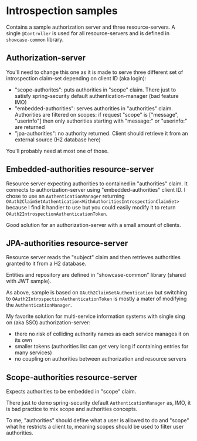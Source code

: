 # Introspection samples

Contains a sample authorization server and three resource-servers.
A single `@Controller` is used for all resource-servers and is defined in `showcase-common` library.

## Authorization-server

You'll need to change this one as it is made to serve three different set of introspection claim-set depending on client ID (aka login):
* "scope-authorites": puts authorities in "scope" claim.
  There just to satisfy spring-security default authentication-manager (bad feature IMO)
* "embedded-authorities": serves authorities in "authorities" claim.
  Authorities are filtered on scopes: if request "scope" is ["message", "userinfo"] then only authorities starting with "message:" or "userinfo:" are returned
* "jpa-authorities": no authority returned. Client should retrieve it from an external source (H2 database here)

You'll probably need at most one of those.

## Embedded-authorities resource-server

Resource server expecting authorities to contained in "authorities" claim. It connects to authorization-server using "embedded-authorities" client ID.
I chose to use an `AuthenticationManager` returning `OAuth2ClaimSetAuthentication<WithAuthoritiesIntrospectionClaimSet>` because I find it handier to use
but you could easily modify it to return `OAuth2IntrospectionAuthenticationToken`.

Good solution for an authorization-server with a small amount of clients.

## JPA-authorities resource-server

Resource server reads the "subject" claim and then retrieves authorities granted to it from a H2 database.

Entities and repository are defined in "showcase-common" library (shared with JWT sample).

As above, sample is based on `OAuth2ClaimSetAuthentication` but switching to `OAuth2IntrospectionAuthenticationToken` is mostly a mater of modifying the `AuthenticationManager`.

My favorite solution for multi-service information systems with single sing on (aka SSO) authorization-server:
* there no risk of colliding authority names as each service manages it on its own
* smaller tokens (authorities list can get very long if containing entries for many services)
* no coupling on authorities between authorization and resource servers

## Scope-authorities resource-server

Expects authorities to be embedded in "scope" claim.

There just to demo spring-security default `AuthenticationManager` as, 
IMO, it is bad practice to mix scope and authorities concepts.

To me, "authorities" should define what a user is allowed to do and "scope" what he restricts a client to,
meaning scopes should be used to filter user authorities.


